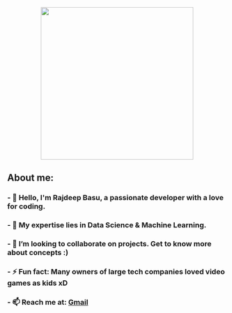<div id="header" align="center">
  <img src="https://media.giphy.com/media/R03zWv5p1oNSQd91EP/giphy.gif" width="350" height"300">
</div>
<div id="head">
  <h2><b>About me: </b></h2>
</div>
<div id="bio">
  <h3>- 👋 Hello, I'm Rajdeep Basu, a passionate developer with a love for coding. </h3>
  <h3>- 🚀 My expertise lies in Data Science & Machine Learning.</h3>
  <h3>- 👯 I’m looking to collaborate on projects. Get to know more about concepts :)</h3>
  <h3>- ⚡ Fun fact: Many owners of large tech companies loved video games as kids xD</h3>
  <h3> - 📫 Reach me at: <a href="mailto:basu.rajdeep2002@gmail.com">Gmail</a>
</div>
